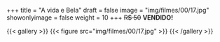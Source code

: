 +++
title = "A vida e Bela"
draft = false
image = "img/filmes/00/17.jpg"
showonlyimage = false
weight = 10
+++
<span class="sold">~~R$ 50~~</span> **VENDIDO!**

<!--more-->

{{< gallery >}}
{{< figure src="img/filmes/00/17.jpg" >}}
{{< /gallery >}}

